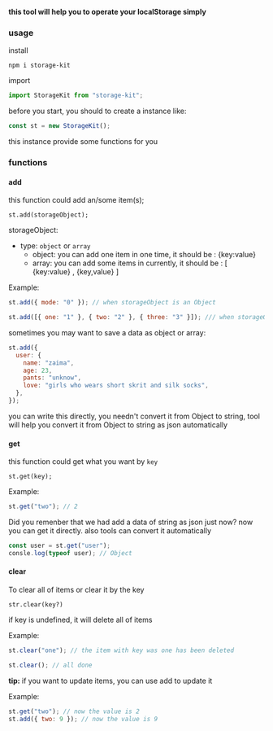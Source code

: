 **this tool will help you to operate your localStorage simply**

### usage

install

```
npm i storage-kit
```

import

```js
import StorageKit from "storage-kit";
```

before you start, you should to create a instance like:

```js
const st = new StorageKit();
```

this instance provide some functions for you

### functions

#### add

this function could add an/some item(s);

```
st.add(storageObject);
```

storageObject:

- type: `object` or `array`
  - object: you can add one item in one time, it should be : {key:value}
  - array: you can add some items in currently, it should be : [ {key:value} , {key,value} ]

Example:

```js
st.add({ mode: "0" }); // when storageObject is an Object
```

```js
st.add([{ one: "1" }, { two: "2" }, { three: "3" }]); /// when storageObject is an array
```

sometimes you may want to save a data as object or array:

```js
st.add({
  user: {
    name: "zaima",
    age: 23,
    pants: "unknow",
    love: "girls who wears short skrit and silk socks",
  },
});
```

you can write this directly, you needn't convert it from Object to string, tool will help you convert it from Object to string as json automatically

#### get

this function could get what you want by `key`

```
st.get(key);
```

Example:

```js
st.get("two"); // 2
```

Did you remenber that we had add a data of string as json just now? now you can get it directly. also tools can convert it automatically

```js
const user = st.get("user");
consle.log(typeof user); // Object
```

#### clear

To clear all of items or clear it by the key

```
str.clear(key?)
```

if key is undefined, it will delete all of items

Example:

```js
st.clear("one"); // the item with key was one has been deleted
```

```js
st.clear(); // all done
```

**tip:**
if you want to update items, you can use add to update it

Example:

```js
st.get("two"); // now the value is 2
st.add({ two: 9 }); // now the value is 9
```
